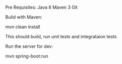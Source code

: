 
Pre Requisites:
Java 8
Maven 3
Git

Build with Maven:

mvn clean install

This should build, run unit tests and integrataion tests

Run the server for dev:

mvn spring-boot:run